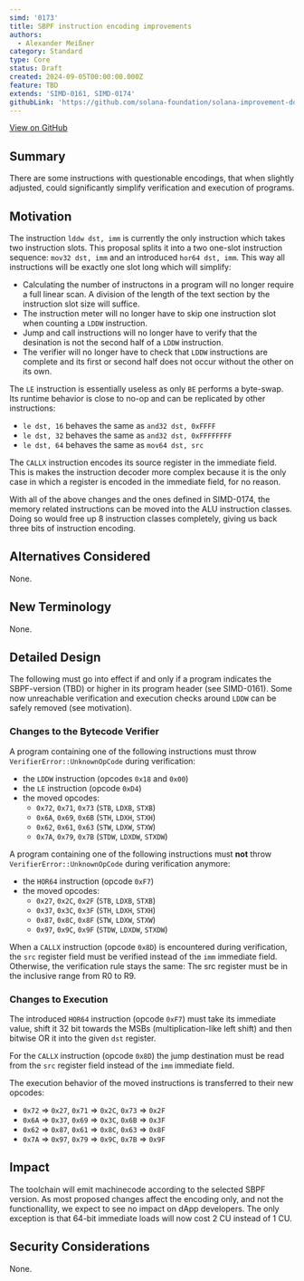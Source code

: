 ```yaml
---
simd: '0173'
title: SBPF instruction encoding improvements
authors:
  - Alexander Meißner
category: Standard
type: Core
status: Draft
created: 2024-09-05T00:00:00.000Z
feature: TBD
extends: 'SIMD-0161, SIMD-0174'
githubLink: 'https://github.com/solana-foundation/solana-improvement-documents/pull/173'
---
```

[View on GitHub](https://github.com/solana-foundation/solana-improvement-documents/pull/173)


## Summary

There are some instructions with questionable encodings, that when slightly
adjusted, could significantly simplify verification and execution of programs.

## Motivation

The instruction `lddw dst, imm` is currently the only instruction which takes
two instruction slots. This proposal splits it into a two one-slot instruction
sequence: `mov32 dst, imm` and an introduced `hor64 dst, imm`. This way all
instructions will be exactly one slot long which will simplify:

- Calculating the number of instructons in a program will no longer require a
full linear scan. A division of the length of the text section by the
instruction slot size will suffice.
- The instruction meter will no longer have to skip one instruction slot when
counting a `LDDW` instruction.
- Jump and call instructions will no longer have to verify that the desination
is not the second half of a `LDDW` instruction.
- The verifier will no longer have to check that `LDDW` instructions are
complete and its first or second half does not occur without the other on its
own.

The `LE` instruction is essentially useless as only `BE` performs a byte-swap.
Its runtime behavior is close to no-op and can be replicated by other
instructions:

- `le dst, 16` behaves the same as `and32 dst, 0xFFFF`
- `le dst, 32` behaves the same as `and32 dst, 0xFFFFFFFF`
- `le dst, 64` behaves the same as `mov64 dst, src`

The `CALLX` instruction encodes its source register in the immediate field.
This is makes the instruction decoder more complex because it is the only case
in which a register is encoded in the immediate field, for no reason.

With all of the above changes and the ones defined in SIMD-0174, the memory
related instructions can be moved into the ALU instruction classes. Doing so
would free up 8 instruction classes completely, giving us back three bits of
instruction encoding.

## Alternatives Considered

None.

## New Terminology

None.

## Detailed Design

The following must go into effect if and only if a program indicates the
SBPF-version (TBD) or higher in its program header (see SIMD-0161). Some now
unreachable verification and execution checks around `LDDW` can be safely
removed (see motivation).

### Changes to the Bytecode Verifier

A program containing one of the following instructions must throw
`VerifierError::UnknownOpCode` during verification:

- the `LDDW` instruction (opcodes `0x18` and `0x00`)
- the `LE` instruction (opcode `0xD4`)
- the moved opcodes:
  - `0x72`, `0x71`, `0x73` (`STB`, `LDXB`, `STXB`)
  - `0x6A`, `0x69`, `0x6B` (`STH`, `LDXH`, `STXH`)
  - `0x62`, `0x61`, `0x63` (`STW`, `LDXW`, `STXW`)
  - `0x7A`, `0x79`, `0x7B` (`STDW`, `LDXDW`, `STXDW`)

A program containing one of the following instructions must **not** throw
`VerifierError::UnknownOpCode` during verification anymore:

- the `HOR64` instruction (opcode `0xF7`)
- the moved opcodes:
  - `0x27`, `0x2C`, `0x2F` (`STB`, `LDXB`, `STXB`)
  - `0x37`, `0x3C`, `0x3F` (`STH`, `LDXH`, `STXH`)
  - `0x87`, `0x8C`, `0x8F` (`STW`, `LDXW`, `STXW`)
  - `0x97`, `0x9C`, `0x9F` (`STDW`, `LDXDW`, `STXDW`)

When a `CALLX` instruction (opcode `0x8D`) is encountered during verification,
the `src` register field must be verified instead of the `imm` immediate field.
Otherwise, the verification rule stays the same: The src register must be in
the inclusive range from R0 to R9.

### Changes to Execution

The introduced `HOR64` instruction (opcode `0xF7`) must take its immediate
value, shift it 32 bit towards the MSBs (multiplication-like left shift) and
then bitwise OR it into the given `dst` register.

For the `CALLX` instruction (opcode `0x8D`) the jump destination must be read
from the `src` register field instead of the `imm` immediate field.

The execution behavior of the moved instructions is transferred to their new
opcodes:

- `0x72` => `0x27`, `0x71` => `0x2C`, `0x73` => `0x2F`
- `0x6A` => `0x37`, `0x69` => `0x3C`, `0x6B` => `0x3F`
- `0x62` => `0x87`, `0x61` => `0x8C`, `0x63` => `0x8F`
- `0x7A` => `0x97`, `0x79` => `0x9C`, `0x7B` => `0x9F`

## Impact

The toolchain will emit machinecode according to the selected SBPF version.
As most proposed changes affect the encoding only, and not the functionallity,
we expect to see no impact on dApp developers. The only exception is that
64-bit immediate loads will now cost 2 CU instead of 1 CU.

## Security Considerations

None.
